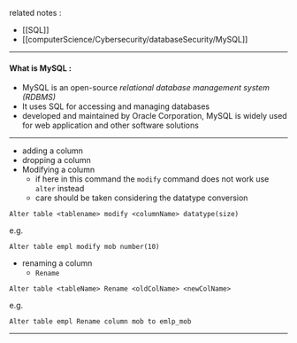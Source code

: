related notes : 
- [[SQL]]
- [[computerScience/Cybersecurity/databaseSecurity/MySQL]]

---
#### What is MySQL : 
- MySQL is an open-source *relational database management system (RDBMS)* 
- It uses SQL for accessing and managing databases
- developed and maintained by Oracle Corporation, MySQL is widely used for web application and other software solutions 

---

- adding a column
- dropping a column
- Modifying a column 
	- if here in this command the `modify` command does not work use `alter` instead 
	- care should be taken considering the datatype conversion 
```
Alter table <tablename> modify <columnName> datatype(size)
```
e.g. 
```
Alter table empl modify mob number(10)
```
- renaming a column 
	- `Rename`
```
Alter table <tableName> Rename <oldColName> <newColName>
```
e.g. 
```
Alter table empl Rename column mob to emlp_mob
```

---
